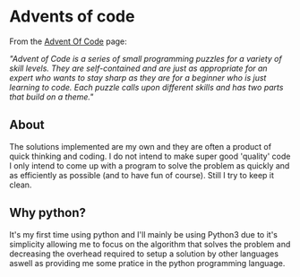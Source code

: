 # Advents of code

From the [Advent Of Code](https://adventofcode.com/2017/about) page:


*"Advent of Code is a series of small programming puzzles for a variety of skill levels. They are self-contained and are just as appropriate for an expert who wants to stay sharp as they are for a beginner who is just learning to code. Each puzzle calls upon different skills and has two parts that build on a theme."*


## About

The solutions implemented are my own and they are often a product of quick thinking and coding. I do not intend to make super good 'quality' code I only intend to come up with a program to solve the problem as quickly and as efficiently as possible (and to have fun of course). Still I try to keep it clean.

## Why python?

It's my first time using python and I'll mainly be using Python3 due to it's simplicity allowing me to focus on the algorithm that solves the problem and decreasing the overhead required to setup a solution by other languages aswell as providing me some pratice in the python programming language.


